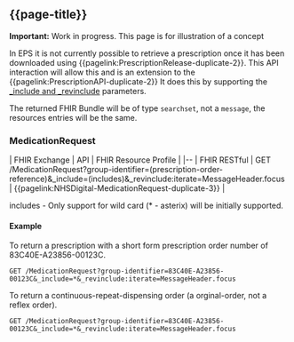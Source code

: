 ## {{page-title}}

  <div markdown="span" class="alert alert-warning" role="alert"><i class="fa fa-warning"></i><b> Important:</b> Work in progress. This page is for illustration of a concept</div>

In EPS it is not currently possible to retrieve a prescription once it has been downloaded using {{pagelink:PrescriptionRelease-duplicate-2}}. 
This API interaction will allow this and is an extension to the {{pagelink:PrescriptionAPI-duplicate-2}}
It does this by supporting the [_include and _revinclude](https://www.hl7.org/fhir/search.html#revinclude) parameters.

The returned FHIR Bundle will be of type `searchset`, not a `message`, the resources entries will be the same.

### MedicationRequest

| FHIR Exchange | API | FHIR Resource Profile | 
|--
| FHIR RESTful  | GET /MedicationRequest?group-identifier=(prescription-order-reference)&_include=(includes)&_revinclude:iterate=MessageHeader.focus | {{pagelink:NHSDigital-MedicationRequest-duplicate-3}} | 

includes - Only support for wild card (* - asterix) will be initially supported.  

#### Example

To return a prescription with a short form prescription order number of 83C40E-A23856-00123C.

`GET /MedicationRequest?group-identifier=83C40E-A23856-00123C&_include=*&_revinclude:iterate=MessageHeader.focus`

To return a continuous-repeat-dispensing order (a orginal-order, not a reflex order). 

`GET /MedicationRequest?group-identifier=83C40E-A23856-00123C&_include=*&_revinclude:iterate=MessageHeader.focus`
